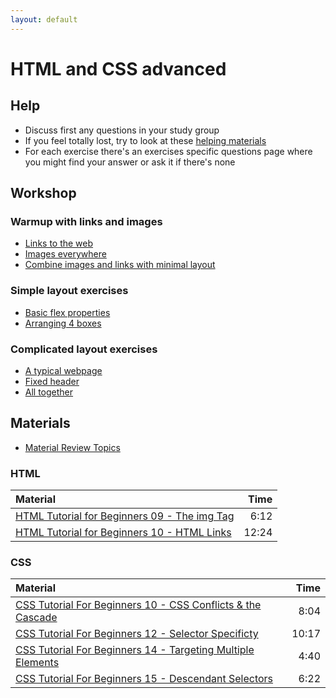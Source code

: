 ```yaml
---
layout: default
---
```

# HTML and CSS advanced

## Help

- Discuss first any questions in your study group
- If you feel totally lost, try to look at these [helping materials](#materials)
- For each exercise there's an exercises specific questions page where you might find your answer or ask it if there's none

## Workshop

### Warmup with links and images

- [Links to the web](exercises/links.md)
- [Images everywhere](exercises/images.md)
- [Combine images and links with minimal layout](exercises/combine.md)

### Simple layout exercises

- [Basic flex properties](exercises/basic-flex.md)
- [Arranging 4 boxes](exercises/arrange-boxes.md)

### Complicated layout exercises

- [A typical webpage](exercises/typical-webpage.md)
- [Fixed header](exercises/fixed-header.md)
- [All together](exercises/all-together.md)

## Materials

- [Material Review Topics](html-css-advanced-topics.md)

### HTML

| Material                                                                                                |  Time |
| :------------------------------------------------------------------------------------------------------ | ----: |
| [HTML Tutorial for Beginners 09 - The img Tag](https://www.youtube.com/watch?v=g6xsNHnAmlE)             |  6:12 |
| [HTML Tutorial for Beginners 10 - HTML Links](https://www.youtube.com/watch?v=f8pAb3IuECk)              | 12:24 |

### CSS

| Material                                                                                                     |  Time |
| :----------------------------------------------------------------------------------------------------------- | ----: |
| [CSS Tutorial For Beginners 10 - CSS Conflicts & the Cascade](https://www.youtube.com/watch?v=4oPvurjpcNw)   |  8:04 |
| [CSS Tutorial For Beginners 12 - Selector Specificty](https://www.youtube.com/watch?v=lZ6R_eYYxoE)           | 10:17 |
| [CSS Tutorial For Beginners 14 - Targeting Multiple Elements](https://www.youtube.com/watch?v=3SOf8gZlBhI)   |  4:40 |
| [CSS Tutorial For Beginners 15 - Descendant Selectors](https://www.youtube.com/watch?v=84KE7OwMjYY)          |  6:22 |
